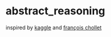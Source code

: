 # abstract_reasoning
inspired by [kaggle](https://www.kaggle.com/c/abstraction-and-reasoning-challenge) and [françois chollet](https://github.com/fchollet/ARC)
